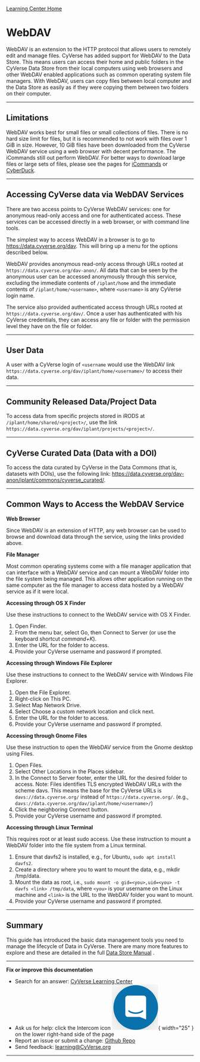 [Learning Center Home](http://learning.cyverse.org/)

# WebDAV

WebDAV is an extension to the HTTP protocol that allows users to
remotely edit and manage files. CyVerse has added support for WebDAV to
the Data Store. This means users can access their home and public
folders in the CyVerse Data Store from their local computers using web
browsers and other WebDAV enabled applications such as common operating
system file managers. With WebDAV, users can copy files between local
computer and the Data Store as easily as if they were copying them
between two folders on their computer.

------------------------------------------------------------------------

## Limitations

WebDAV works best for small files or small collections of files. There
is no hard size limit for files, but it is recommended to not work with
files over 1 GiB in size. However, 10 GiB files have been downloaded
from the CyVerse WebDAV service using a web browser with decent
performance. The iCommands still out perform WebDAV. For better ways to
download large files or large sets of files, please see the pages for
[iCommands](./icommands.md) or [CyberDuck](./cyberduck.md).

------------------------------------------------------------------------

## Accessing CyVerse data via WebDAV Services

There are two access points to CyVerse WebDAV services: one for
anonymous read-only access and one for authenticated access. These
services can be accessed directly in a web browser, or with command line
tools.

The simplest way to access WebDAV in a browser is to go to
<https://data.cyverse.org/dav>. This will bring up a menu for the
options described below.

WebDAV provides anonymous read-only access through URLs rooted at
`https://data.cyverse.org/dav-anon/`. All data that can be seen by the
anonymous user can be accessed anonymously through this service,
excluding the immediate contents of `/iplant/home` and the immediate
contents of `/iplant/home/<username>`, where `<username>` is any CyVerse
login name.

The service also provided authenticated access through URLs rooted at
`https://data.cyverse.org/dav/`. Once a user has authenticated with his
CyVerse credentials, they can access any file or folder with the
permission level they have on the file or folder.

------------------------------------------------------------------------

## User Data

A user with a CyVerse login of `<username` would use the WebDAV link
`https://data.cyverse.org/dav/iplant/home/<username>/` to access their
data.

------------------------------------------------------------------------

## Community Released Data/Project Data

To access data from specific projects stored in iRODS at
`/iplant/home/shared/<project>/`, use the link
`https://data.cyverse.org/dav/iplant/projects/<project>/`.

------------------------------------------------------------------------

## CyVerse Curated Data (Data with a DOI)

To access the data curated by CyVerse in the Data Commons (that is,
datasets with DOIs), use the following link:
<https://data.cyverse.org/dav-anon/iplant/commons/cyverse_curated/>.

------------------------------------------------------------------------

## Common Ways to Access the WebDAV Service

**Web Browser**

Since WebDAV is an extension of HTTP, any web browser can be used to
browse and download data through the service, using the links provided
above.

**File Manager**

Most common operating systems come with a file manager application that
can interface with a WebDAV service and can mount a WebDAV folder into
the file system being managed. This allows other application running on
the same computer as the file manager to access data hosted by a WebDAV
service as if it were local.

**Accessing through OS X Finder**

Use these instructions to connect to the WebDAV service with OS X
Finder.

1.  Open Finder.
2.  From the menu bar, select Go, then Connect to Server (or use the keyboard shortcut *command+K*).
3.  Enter the URL for the folder to access.
4.  Provide your CyVerse username and password if prompted.

**Accessing through Windows File Explorer**

Use these instructions to connect to the WebDAV service with Windows
File Explorer.

1.  Open the File Explorer.
2.  Right-click on This PC.
3.  Select Map Network Drive.
4.  Select Choose a custom network location and click next.
5.  Enter the URL for the folder to access.
6.  Provide your CyVerse username and password if prompted.

**Accessing through Gnome Files**

Use these instruction to open the WebDAV service from the Gnome desktop
using Files.

1.  Open Files.
2.  Select Other Locations in the Places sidebar.
3.  In the Connect to Server footer, enter the URL for the desired folder to access. Note: Files identifies TLS encrypted WebDAV URLs with the scheme davs. This means the base for the CyVerse URLs is `davs://data.cyverse.org/` instead of `https://data.cyverse.org/`. (e.g., `davs://data.cyverse.org/dav/iplant/home/<username>/`)
4.  Click the neighboring Connect button.
5.  Provide your CyVerse username and password if prompted.

**Accessing through Linux Terminal**

This requires root or at least sudo access. Use these instruction to
mount a WebDAV folder into the file system from a Linux terminal.

1.  Ensure that davfs2 is installed, e.g., for Ubuntu, `sudo apt install davfs2`.
2.  Create a directory where you to want to mount the data, e.g., mkdir /tmp/data.
3.  Mount the data as root, i.e., `sudo mount -o gid=<you>,uid=<you> -t davfs <link> /tmp/data`, where `<you>` is your username on the
Linux machine and `<link>` is the URL to the WebDAV folder you want to mount.
4.  Provide your CyVerse username and password if prompted.

------------------------------------------------------------------------

## Summary

This guide has introduced the basic data management tools you need to
manage the lifecycle of Data in CyVerse. There are many more features to
explore and these are detailed in the full [Data Store Manual](https://cyverse.atlassian.net/wiki/spaces/DS/overview) .

------------------------------------------------------------------------

**Fix or improve this documentation**

-   Search for an answer: [CyVerse Learning Center](https://cyverse-learning-materials.github.io/learning-materials-home)
-   Ask us for help: click the Intercom icon ![Intercom](../assets/intercom.png){ width="25" } on the lower right-hand side of the page
-   Report an issue or submit a change: [Github Repo](https://github.com/CyVerse-learning-materials/data_store_guide)
-   Send feedback: [learning@CyVerse.org](learning@CyVerse.org)

------------------------------------------------------------------------